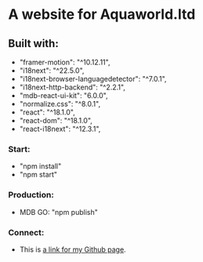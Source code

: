 # A website for Aquaworld.ltd

## Built with:

- "framer-motion": "^10.12.11",
- "i18next": "^22.5.0",
- "i18next-browser-languagedetector": "^7.0.1",
- "i18next-http-backend": "^2.2.1",
- "mdb-react-ui-kit": "6.0.0",
- "normalize.css": "^8.0.1",
- "react": "^18.1.0",
- "react-dom": "^18.1.0",
- "react-i18next": "^12.3.1",

### Start:

- "npm install"
- "npm start"

### Production:

- MDB GO: "npm publish"

### Connect:

- This is [a link for my Github page](https://github.com/vladimirplyukhin89).
